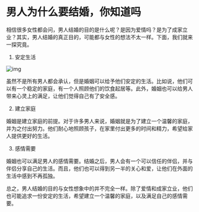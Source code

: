 # 男人为什么要结婚，你知道吗 

相信很多女性都会问，男人结婚的目的是什么呢？是因为爱情吗？是为了成家立业？其实，男人结婚的真正目的，可能都与女性的想法不太一样。下面，我们就来一探究竟。

1. 安定生活

![img](http://img.an520.com/test/7552b80fbc244d4c822d707416a4f5ec.jpeg)

虽然不是所有男人都会承认，但是婚姻可以给予他们安定的生活。比如说，他们可以有一个稳定的家庭，有一个人照顾他们的饮食起居等。此外，婚姻也可以给男人带来心灵上的满足，让他们觉得自己有了安全感。

2. 建立家庭

婚姻是建立家庭的前提。对于许多男人来说，婚姻就是为了建立一个温馨的家庭，并为之付出努力。他们耐心地照顾孩子，在家里付出更多的时间和精力，希望给家人提供更好的生活。

3. 感情需要

婚姻也可以满足男人的感情需要。结婚之后，男人会有一个可以信任的伴侣，并与伴侣分享自己的生活。而且，他们也可以得到另一半的关心和爱，让他们在外面的生活中感到不再孤独。

总之，男人结婚的目的与女性想象中的并不完全一样。除了爱情和成家立业，他们也可能追求一份安定的生活，希望建立一个温馨的家庭，以及满足自己的感情需要。